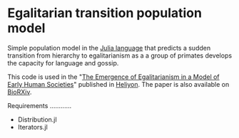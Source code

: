 # Egalitarian transition population model #


Simple population model in the [Julia language](https://julialang.org/) that predicts a sudden transition from hierarchy to egalitarianism as a a group of primates develops the capacity for language and gossip.

This code is used in the "[The Emergence of Egalitarianism in a Model of Early Human Societies](http://www.heliyon.com/article/e00451/)" published in [Heliyon](http://www.heliyon.com). The paper is also available on [BioRXiv](https://www.biorxiv.org/content/early/2017/09/18/166116).

Requirements
............

* Distribution.jl
* Iterators.jl
